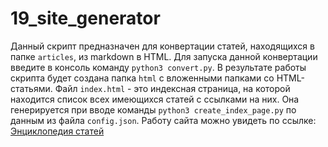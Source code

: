 # 19_site_generator
Данный скрипт предназначен для конвертации статей, находящихся в папке `articles`, из markdown в HTML. Для запуска данной конвертации введите в консоль команду `python3 convert.py`. В результате работы скрипта будет создана папка `html` с вложенными папками со HTML-статьями. Файл `index.html` - это индексная страница, на которой находится список всех имеющихся статей с ссылками на них. Она генерируется при вводе команды `python3 create_index_page.py` по данным из файла `config.json`. Работу сайта можно увидеть по ссылке: [Энциклопедия статей](https://makarovyaroslav.github.io/19_site_generator/html/index.html)
